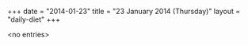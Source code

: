 +++
date = "2014-01-23"
title = "23 January 2014 (Thursday)"
layout = "daily-diet"
+++


\<no entries\>
